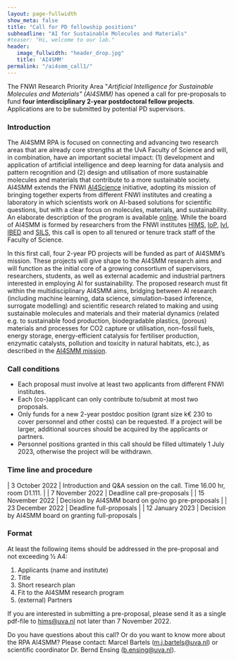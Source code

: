 ```yaml
---
layout: page-fullwidth 
show_meta: false
title: "Call for PD fellowship positions"
subheadline: "AI for Sustainable Molecules and Materials"
#teaser: "Hi, welcome to our lab."
header:
   image_fullwidth: "header_drop.jpg"
   title: 'AI4SMM'
permalink: "/ai4smm_call1/"
---
```


The FNWI Research Priority Area "*Artificial Intelligence for Sustainable Molecules and Materials" (AI4SMM)* has opened a call for  pre-proposals to fund **four interdisciplinary 2-year postdoctoral fellow projects**. Applications are to be submitted by potential PD supervisors.

### Introduction
The AI4SMM RPA is focused on connecting and advancing two research areas that are already core strengths at the UvA Faculty of Science and will, in combination, have an important societal impact: (1) development and application of artificial intelligence and deep learning for data analysis and pattern recognition and (2)  design and utilisation of more sustainable molecules and materials that contribute to a more sustainable society.  AI4SMM extends the FNWI [AI4Science][1] initiative, adopting its mission of bringing together experts from different FNWI institutes and creating a laboratory in which scientists work on AI-based solutions for scientific questions, but with a clear focus on molecules, materials, and sustainability. An elaborate description of the program is available [online][2].
While the board of AI4SMM is formed by researchers from the FNWI institutes [HIMS][3], [IoP][4], [IvI][5], [IBED][6] and [SILS][7], this call is open to all tenured or tenure track staff of the Faculty of Science. 

In this first call, four 2-year PD projects will be funded as part of AI4SMM’s mission. These projects will give shape to the AI4SMM research aims and will function as the initial core of a growing consortium of supervisors, researchers, students, as well as external academic and industrial partners interested in employing AI for sustainability. The proposed research must fit within the multidisciplinary AI4SMM aims, bridging between AI research (including machine learning, data science, simulation-based inference, surrogate modelling) and scientific research related to making and using sustainable molecules and materials and their material dynamics (related e.g. to sustainable food production, biodegradable plastics, (porous) materials and processes for CO2 capture or utilisation, non-fossil fuels, energy storage, energy-efficient catalysis for fertiliser production, enzymatic catalysts, pollution and toxicity in natural habitats, etc.), as described in the [AI4SMM mission][2]. 


### Call conditions
-	Each proposal must involve at least two applicants from different FNWI institutes.
-	Each (co-)applicant can only contribute to/submit at most two proposals.
-	Only funds for a new 2-year postdoc position (grant size k€ 230 to cover personnel and other costs) can be requested. If a project will be larger, additional sources should be acquired by the applicants or partners.
-	Personnel positions granted in this call should be filled ultimately 1 July 2023, otherwise the project will be withdrawn.


### Time line and procedure

 | 3 October 2022       | Introduction and Q&A session on the call. Time 16.00 hr, room D1.111. |
 | 7 November 2022    | Deadline call pre-proposals                      |
 | 15 November 2022 | Decision by AI4SMM board on go/no go pre-proposals |
 | 23 December 2022  | Deadline full-proposals  |
 | 12 January 2023       | Decision by AI4SMM board on granting full-proposals |

### Format

At least the following items should be addressed in the pre-proposal and not exceeding ½ A4:
 1. Applicants (name and institute)
 1. Title
 1. Short research plan
 1. Fit to the AI4SMM research program
 1. (external) Partners

If you are interested in submitting a pre-proposal, please send it as a single pdf-file to hims@uva.nl not later than 7 November 2022.
 
Do you have questions about this call? Or do you want to know more about the RPA AI4SMM? Please contact: Marcel Bartels (m.j.bartels@uva.nl) or scientific coordinator Dr. Bernd Ensing (b.ensing@uva.nl).

[1]: https://ai4science-amsterdam.github.io
[2]: https://ai4science-amsterdam.github.io/ai4smm_rpa
[3]: https://hims.uva.nl
[5]: https://iop.uva.nl
[4]: https://ivi.uva.nl
[6]: https://ibed.uva.nl
[7]: https://sils.uva.nl

